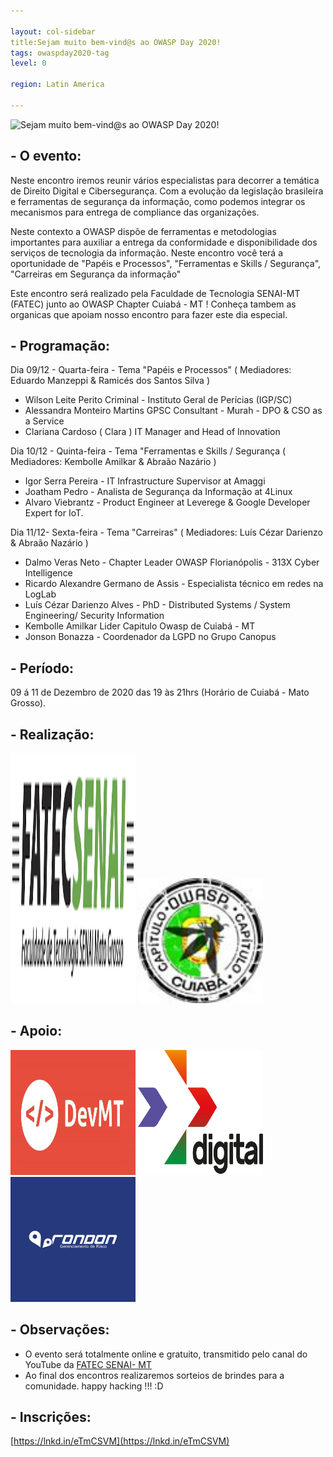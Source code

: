 ```yaml
---

layout: col-sidebar
title:Sejam muito bem-vind@s ao OWASP Day 2020!
tags: owaspday2020-tag
level: 0

region: Latin America

---
```

 
![Sejam muito bem-vind@s ao OWASP Day 2020!](assets/images/logo.png)

## - O evento:  
Neste encontro iremos reunir vários especialistas para decorrer a temática de Direito Digital e Cibersegurança. 
Com a evolução da legislação brasileira e ferramentas de segurança da informação, como podemos integrar os mecanismos para entrega de compliance das organizações. 

Neste contexto a OWASP dispõe de ferramentas e metodologias importantes para auxiliar a entrega da conformidade e disponibilidade dos serviços de tecnologia da informação. Neste encontro você terá a oportunidade de "Papéis e Processos", "Ferramentas e Skills / Segurança", "Carreiras em Segurança da informação"

Este encontro será realizado pela Faculdade de Tecnologia SENAI-MT (FATEC) junto ao OWASP Chapter Cuiabá - MT ! 
Conheça tambem as organicas que apoiam nosso encontro para fazer este dia especial. 


## - Programação:  

Dia 09/12 - Quarta-feira - Tema "Papéis e Processos" ( Mediadores: Eduardo Manzeppi & Ramicés dos Santos Silva )

- Wilson Leite Perito Criminal - Instituto Geral de Perícias (IGP/SC)
- Alessandra Monteiro Martins GPSC Consultant - Murah - DPO & CSO as a Service
- Clariana Cardoso ( Clara ) IT Manager and Head of Innovation


Dia 10/12 - Quinta-feira - Tema "Ferramentas e Skills / Segurança ( Mediadores: Kembolle Amilkar & Abraão Nazário )

- Igor Serra Pereira - IT Infrastructure Supervisor at Amaggi
- Joatham Pedro - Analista de Segurança da Informação at 4Linux
- Alvaro Viebrantz -  Product Engineer at Leverege & Google Developer Expert for IoT.


Dia 11/12- Sexta-feira - Tema "Carreiras" ( Mediadores: Luís Cézar Darienzo & Abraão Nazário )

- Dalmo Veras Neto - Chapter Leader OWASP Florianópolis - 313X Cyber Intelligence
- Ricardo Alexandre Germano de Assis - Especialista técnico em redes na LogLab
- Luís Cézar Darienzo Alves - PhD - Distributed Systems / System Engineering/ Security Information
- Kembolle Amilkar  Lider Capitulo Owasp de Cuiabá - MT 
- Jonson Bonazza - Coordenador da LGPD no Grupo Canopus


## - Período:   
09 á 11 de Dezembro de 2020 das 19 às 21hrs (Horário de Cuiabá - Mato Grosso).﻿

## - Realização: 
<img src="assets/images/fatec.png" height="400" width="200"> <img src="assets/images/owasp-cba.jpeg" height="200" width="200">

## - Apoio: 
<img src="assets/images/devmt.jpg" height="200" width="200"> <img src="assets/images/lume+.jpeg" height="200" width="200"> <img src="assets/images/rondon.png" height="200" width="200">

## - Observações:
- O evento será totalmente online e gratuito, transmitido pelo canal do YouTube da [FATEC SENAI- MT](https://www.youtube.com/c/FatecSenaiMatoGrosso)
- Ao final dos encontros realizaremos sorteios de brindes para a comunidade. happy hacking !!! :D  

## - Inscrições: 
[https://lnkd.in/eTmCSVM](https://lnkd.in/eTmCSVM)